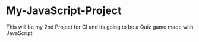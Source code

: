 # My-JavaScript-Project
 This will be my 2nd Project for CI and its going to be a Quiz game made with JavaScript
